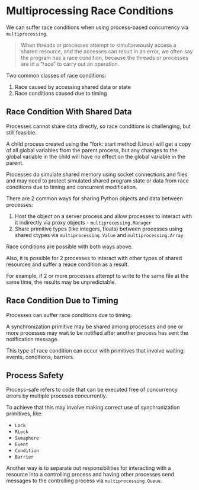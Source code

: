 # Multiprocessing Race Conditions

We can suffer race conditions when using process-based concurrency via `multiprocessing`.

> When threads or processes attempt to simultaneously access a shared
> resource, and the accesses can result in an error, we often say the program
> has a race condition, because the threads or processes are in a “race” to
> carry out an operation.

Two common classes of race conditions:

1. Race caused by accessing shared data or state
2. Race conditions caused due to timing

## Race Condition With Shared Data

Processes cannot share data directly, so race conditions is challenging, but still feasible.

A child process created using the "fork: start method (Linux) will get a copy 
of all global variables from the parent process, but any changes to the global 
variable in the child will have no effect on the global variable in the parent.

Processes do simulate shared memory using socket connections and files and may 
need to protect simulated shared program state or data from race conditions 
due to timing and concurrent modification.

There are 2 common ways for sharing Python objects and data between processes:

1. Host the object on a server process and allow processes to interact with it 
   indirectly via proxy objects - `multiprocessing.Manager`
2. Share primitive types (like integers, floats) between processes using shared 
   ctypes via `multiprocessing.Value` and `multiprocessing.Array`

Race conditions are possible with both ways above.

Also, it is possible for 2 processes to interact with other types of shared resources 
and suffer a reace condition as a result.

For example, if 2 or more processes attempt to write to the same file at the same 
time, the results may be unpredictable.

## Race Condition Due to Timing

Processes can suffer race conditions due to timing.

A synchronization primitive may be shared among processes and one or more processes 
may wait to be notified after another process has sent the notification message.

This type of race condition can occur with primitives that involve waiting: 
events, conditions, barriers.

## Process Safety

Process-safe refers to code that can be executed free of concurrency errors 
by multiple proceses concurrently.

To achieve that this may involve making correct use of synchronization primitives, like: 

- `Lock`
- `RLock`
- `Semaphore`
- `Event`
- `Condition`
- `Barrier`

Another way is to separate out responsibilities for interacting with a resource 
into a controlling process and having other processes send messages to the 
controlling process via `multiprocessing.Queue`.